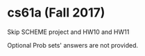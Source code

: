 # cs61a (Fall 2017)

Skip SCHEME project and HW10 and HW11

Optional Prob sets' answers are not provided.
